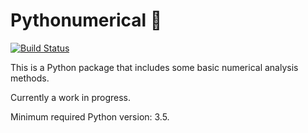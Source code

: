 # Pythonumerical :1234:

[![Build Status](https://travis-ci.org/humzashah/pythonumerical.svg?branch=master)](https://travis-ci.org/humzashah/pythonumerical)

This is a Python package that includes some basic numerical analysis methods.

Currently a work in progress.

Minimum required Python version: 3.5.
